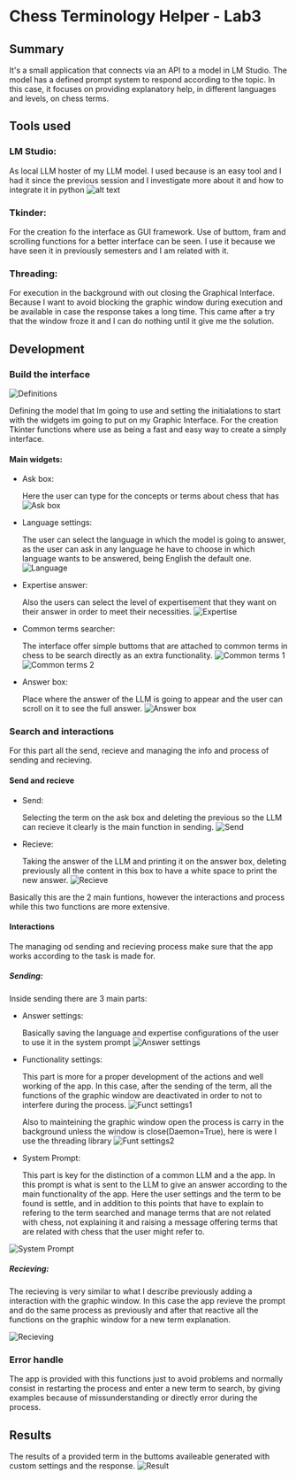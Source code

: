 # Chess Terminology Helper - Lab3

## Summary
It's a small application that connects via an API to a model in LM Studio. The model has a defined prompt system to respond according to the topic. In this case, it focuses on providing explanatory help, in different languages ​​and levels, on chess terms.

## Tools used

### LM Studio: 
As local LLM hoster of my LLM model. I used because is an easy tool and I had it since the previous session and I investigate more about it and how to integrate it in python
![alt text](image-7.png)

### Tkinder: 
For the creation fo the interface as GUI framework. Use of buttom, fram and scrolling functions for a better interface can be seen. I use it because we have seen it in previously semesters and I am related with it.

### Threading: 
For execution in the background with out closing the Graphical Interface. Because I want to avoid blocking the graphic window during execution and be available in case the response takes a long time. This came after a try that the window froze it and I can do nothing until it give me the solution.

## Development

### Build the interface

![Definitions](Captura%20de%20pantalla%202025-04-07%20125208.png)

Defining the model that Im going to use and setting the initialations to start with the widgets im going to put on my Graphic Interface. For the creation Tkinter functions where use as being a fast and easy way to create a simply interface.

#### Main widgets:

- Ask box:

    Here the user can type for the concepts or terms about chess that has
![Ask box](Captura%20de%20pantalla%202025-04-07%20125639.png)

- Language settings:

    The user can select the language in which the model is going to answer, as the user can ask in any language he have to choose in which language wants to be answered, being English the default one.
![Language](Captura%20de%20pantalla%202025-04-07%20125821.png)

- Expertise answer:

    Also the users can select the level of expertisement that they want on their answer in order to meet their necessities.
![Expertise](Captura%20de%20pantalla%202025-04-07%20170646.png)

- Common terms searcher:

    The interface offer simple buttoms that are attached to common terms in chess to be search directly as an extra functionality.
![Common terms 1](Captura%20de%20pantalla%202025-04-07%20130255.png)
![Common terms 2](Captura%20de%20pantalla%202025-04-07%20171239.png)

- Answer box:

    Place where the answer of the LLM is going to appear and the user can scroll on it to see the full answer.
![Answer box](Captura%20de%20pantalla%202025-04-07%20171923.png)

### Search and interactions

For this part all the send, recieve and managing the info and process of sending and recieving.

#### Send and recieve

- Send:

    Selecting the term on the ask box and deleting the previous so the LLM can recieve it clearly is the main function in sending.
![Send](image.png)

- Recieve:

    Taking the answer of the LLM and printing it on the answer box, deleting previously all the content in this box to have a white space to print the new answer.
![Recieve](image-1.png)

Basically this are the 2 main funtions, however the interactions and process while this two functions are more extensive.

#### Interactions

The managing od sending and recieving process make sure that the app works according to the task is made for.

##### Sending:

Inside sending there are 3 main parts:

- Answer settings:

    Basically saving the language and expertise configurations of the user to use it in the system prompt
![Answer settings](image-2.png)

- Functionality settings:

    This part is more for a proper development of the actions and well working of the app. In this case, after the sending of the term, all the functions of the graphic window are deactivated in order to not to interfere during the process.
![Funct settings1](image-3.png)

    Also to mainteining the graphic window open the process is carry in the background unless the window is close(Daemon=True), here is were I use the threading library
![Funt settings2](image-4.png)

- System Prompt:

    This part is key for the distinction of a common LLM and a the app. In this prompt is what is sent to the LLM to give an answer according to the main functionality of the app. Here the user settings and the term to be found is settle, and in addition to this points that have to explain to refering to the term searched and manage terms that are not related with chess, not explaining it and raising a message offering terms that are related with chess that the user might refer to.

![System Prompt](image-5.png)

##### Recieving:

The recieving is very similar to what I describe previously adding a interaction with the graphic window. In this case the app revieve the prompt and do the same process as previously and after that reactive all the functions on the graphic window for a new term explanation.

![Recieving](image-6.png)

### Error handle

The app is provided with this functions just to avoid problems and normally consist in restarting the process and enter a new term to search, by giving examples because of missunderstanding or directly error during the process.

## Results

The results of a provided term in the buttoms availeable generated with custom settings and the response.
![Result](Captura%20de%20pantalla%202025-04-07%20133842.png)